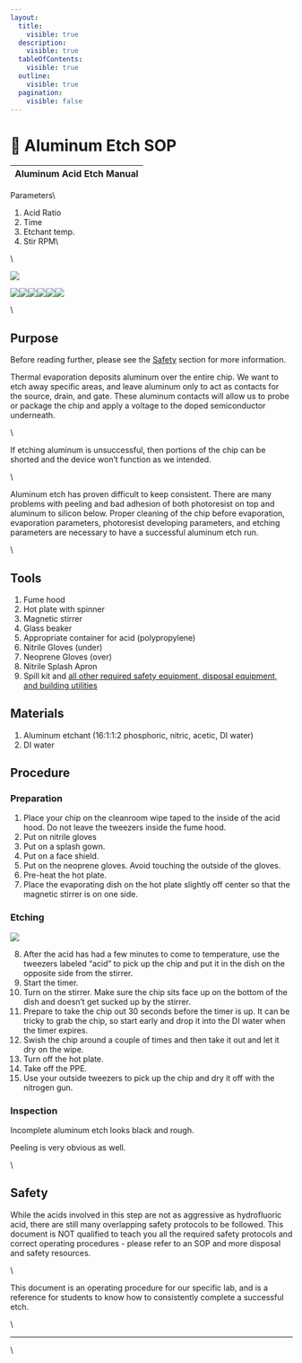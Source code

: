 ```yaml
---
layout:
  title:
    visible: true
  description:
    visible: true
  tableOfContents:
    visible: true
  outline:
    visible: true
  pagination:
    visible: false
---
```


# 🧪 Aluminum Etch SOP

| Aluminum Acid Etch Manual |
| ------------------------- |

Parameters\



1. Acid Ratio
2. Time
3. Etchant temp.
4. Stir RPM\


\


![](https://lh6.googleusercontent.com/7vRn8KL7JK1dqfJRLeR6Mgsw0wjxuC7Q4vXnrt9rO09hg7ElW9AHQgl0bO77PzuDtlIHBGYOezbYT\_1AlgqoFqvuw12rmymZ--s\_uOXAl3bsrxD1jxC657BmU06XwhcuOvPQJVHvVD13u-jLE61Mg38)

![](https://lh3.googleusercontent.com/qiLa-19EA16L9bI-CDP5n-b1Pv5UFru8ABgnKqRBb3-o7Wm0iU9qdI0pQFDRxoVVv3DPws80k9XPieGrXRFcEfw2dgXVC4FLYrlKMwHNeSYIqAn0zgdHtdweZ28CKi\_PSkKmFmvgvuLEIL\_Yg3n-aDE)![](https://lh3.googleusercontent.com/0z8P7MUR-ryXK-guThpBbb8ov8C3rbyqzFgLxXBuQ2FuGFvL3OG1g7KmIIcbhM5V9SVPgp9VyO8G\_cttkWGLHmn0f7u75HXeanlv9ZSoGd22PKIQKIfaSBU\_Wi61l\_grh5hRDWgqLwdck4NeT0Kg0hY)![](https://lh4.googleusercontent.com/KT6WkUVEEVs1Fw3rs2eZ0p2SNBLXI9moaEalPYt47TqKQ4c-VbpoEirQHF7xeriBpIUtx45KaenQGAW5a3sV1tJpMKmZrGCSrSzZ7as8OwzGR8yhfAghNp96ZS5ZvjF0WcQSNxxyQeIIrlNY8YoTJg0)![](https://lh5.googleusercontent.com/O6VnVvh6wRRj7mDu9BQxjZMkYWEWt-93sj2xDljY-cbwTa\_nitP7H\_7REdZzDM0YOsfKGjVh-rMaXSINQltjAaTmHlvwdBlt7T77WEzcJv4D8TAMehrTjgDXP1Obct5NcmCZe4\_4pcuhDf5gFRPL0mA)![](https://lh5.googleusercontent.com/-MVyvFc2VdKmxJnVzpt81DfPcJjIQlCHhQSTQUREc6FIK4S03O9w2v5VJIcTP1-nJvkpYYuVj7mwMn-vOVP5AhU\_C04RqTvv15PhTp\_65vd4rShnnjYdrOL4DKGNOlAt1KtwQGiKk5eUwC5UZx0oZ8c)![](https://lh4.googleusercontent.com/bKFRzQE3WFPUsOYAwhFd2I3lQfueLa7Z5Z11I3l1-3FHTpxfvawA2V4zTeXD0daMI2sigUh\_Z\_u16aJ1cU3c2yhAXV77mTOZwdBHG14GRTDDM2XSbnlzW9E4NA-bDVPErIgDKCDweR963ASWslcvyQc)

\


## Purpose

Before reading further, please see the [Safety](https://docs.google.com/document/d/189pO7Q2Su\_c3liYqKyqhc57KiC4RFk6CFOGGxQAHVx8/edit#heading=h.jhthfiqxnpyg) section for more information.&#x20;

Thermal evaporation deposits aluminum over the entire chip. We want to etch away specific areas, and leave aluminum only to act as contacts for the source, drain, and gate. These aluminum contacts will allow us to probe or package the chip and apply a voltage to the doped semiconductor underneath.&#x20;

\


If etching aluminum is unsuccessful, then portions of the chip can be shorted and the device won’t function as we intended.&#x20;

\


Aluminum etch has proven difficult to keep consistent. There are many problems with peeling and bad adhesion of both photoresist on top and aluminum to silicon below. Proper cleaning of the chip before evaporation, evaporation parameters, photoresist developing parameters, and etching parameters are necessary to have a successful aluminum etch run.

\


## Tools

1. Fume hood
2. Hot plate with spinner
3. Magnetic stirrer
4. Glass beaker
5. Appropriate container for acid (polypropylene)
6. Nitrile Gloves (under)
7. Neoprene Gloves (over)
8. Nitrile Splash Apron
9. Spill kit and [all other required safety equipment, disposal equipment, and building utilities](https://www.cmu.edu/ehs/Laboratory-Safety/chemical-safety/documents/sop-for-the-use-of-hydrofluoric-acid.pdf)

## Materials

1. Aluminum etchant (16:1:1:2 phosphoric, nitric, acetic, DI water)
2. DI water

## Procedure

### Preparation

1. Place your chip on the cleanroom wipe taped to the inside of the acid hood. Do not leave the tweezers inside the fume hood.
2. Put on nitrile gloves
3. Put on a splash gown.
4. Put on a face shield.
5. Put on the neoprene gloves. Avoid touching the outside of the gloves.
6. Pre-heat the hot plate.
7. Place the evaporating dish on the hot plate slightly off center so that the magnetic stirrer is on one side.

### Etching

![](https://lh6.googleusercontent.com/zeiSTdg1kLUn1G-eaC7Oafi2tNJ2TT8Mo2LWnE3KS3UWau9GNRlrRmdMcOJPsxxw9ExBYt1anuAaPwWdTfR2g7rauznhIm4NyDTsz\_2TuCkdb4dsWI62MZny8mcd3UCaGKRuLOr5P64rY\_QCxRtQ5nc)

8. After the acid has had a few minutes to come to temperature, use the tweezers labeled “acid” to pick up the chip and put it in the dish on the opposite side from the stirrer.
9. Start the timer.
10. Turn on the stirrer. Make sure the chip sits face up on the bottom of the dish and doesn’t get sucked up by the stirrer.
11. Prepare to take the chip out 30 seconds before the timer is up. It can be tricky to grab the chip, so start early and drop it into the DI water when the timer expires.
12. Swish the chip around a couple of times and then take it out and let it dry on the wipe.
13. Turn off the hot plate.
14. Take off the PPE.
15. Use your outside tweezers to pick up the chip and dry it off with the nitrogen gun.

### Inspection

Incomplete aluminum etch looks black and rough.

Peeling is very obvious as well.

\


## Safety

While the acids involved in this step are not as aggressive as hydrofluoric acid, there are still many overlapping safety protocols to be followed. This document is NOT qualified to teach you all the required safety protocols and correct operating procedures - please refer to an SOP and more disposal and safety resources.

\


This document is an operating procedure for our specific lab, and is a reference for students to know how to consistently complete a successful etch.&#x20;

\


***

\

